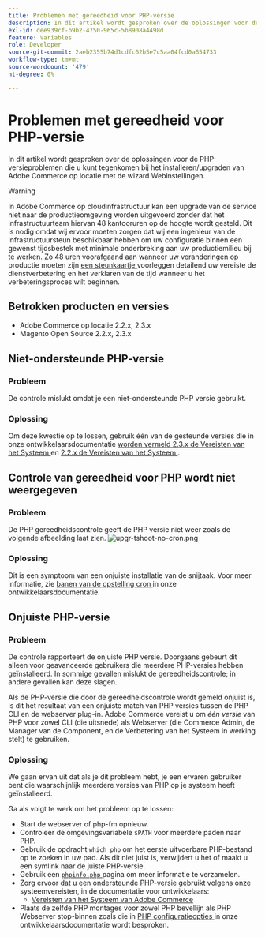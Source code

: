 ```yaml
---
title: Problemen met gereedheid voor PHP-versie
description: In dit artikel wordt gesproken over de oplossingen voor de PHP-versieproblemen die u kunt tegenkomen bij het installeren/upgraden van Adobe Commerce op locatie met de wizard Webinstellingen.
exl-id: dee939cf-b9b2-4750-965c-5b8908a4498d
feature: Variables
role: Developer
source-git-commit: 2aeb2355b74d1cdfc62b5e7c5aa04fcd0a654733
workflow-type: tm+mt
source-wordcount: '479'
ht-degree: 0%

---
```


# Problemen met gereedheid voor PHP-versie

In dit artikel wordt gesproken over de oplossingen voor de PHP-versieproblemen die u kunt tegenkomen bij het installeren/upgraden van Adobe Commerce op locatie met de wizard Webinstellingen.

>[!WARNING]
>
>In Adobe Commerce op cloudinfrastructuur kan een upgrade van de service niet naar de productieomgeving worden uitgevoerd zonder dat het infrastructuurteam hiervan 48 kantooruren op de hoogte wordt gesteld. Dit is nodig omdat wij ervoor moeten zorgen dat wij een ingenieur van de infrastructuursteun beschikbaar hebben om uw configuratie binnen een gewenst tijdsbestek met minimale onderbreking aan uw productiemilieu bij te werken. Zo 48 uren voorafgaand aan wanneer uw veranderingen op productie moeten zijn [ een steunkaartje ](/help/help-center-guide/help-center/magento-help-center-user-guide.md#submit-ticket) voorleggen detailend uw vereiste de dienstverbetering en het verklaren van de tijd wanneer u het verbeteringsproces wilt beginnen.

## Betrokken producten en versies

* Adobe Commerce op locatie 2.2.x, 2.3.x
* Magento Open Source 2.2.x, 2.3.x

## Niet-ondersteunde PHP-versie

### Probleem

De controle mislukt omdat je een niet-ondersteunde PHP versie gebruikt.

### Oplossing

Om deze kwestie op te lossen, gebruik één van de gesteunde versies die in onze ontwikkelaarsdocumentatie [ worden vermeld 2.3.x de Vereisten van het Systeem ](https://experienceleague.adobe.com/en/docs/commerce-operations/installation-guide/system-requirements) en [ 2.2.x de Vereisten van het Systeem ](https://experienceleague.adobe.com/en/docs/commerce-operations/installation-guide/system-requirements).

## Controle van gereedheid voor PHP wordt niet weergegeven

### Probleem

De PHP gereedheidscontrole geeft de PHP versie niet weer zoals de volgende afbeelding laat zien.
![ upgr-tshoot-no-cron.png ](assets/upgr-tshoot-no-cron.png)

### Oplossing

Dit is een symptoom van een onjuiste installatie van de snijtaak. Voor meer informatie, zie [ banen van de opstelling cron ](https://experienceleague.adobe.com/en/docs/commerce-operations/installation-guide/next-steps/configuration) in onze ontwikkelaarsdocumentatie.

## Onjuiste PHP-versie

### Probleem

De controle rapporteert de onjuiste PHP versie. Doorgaans gebeurt dit alleen voor geavanceerde gebruikers die meerdere PHP-versies hebben geïnstalleerd. In sommige gevallen mislukt de gereedheidscontrole; in andere gevallen kan deze slagen.

Als de PHP-versie die door de gereedheidscontrole wordt gemeld onjuist is, is dit het resultaat van een onjuiste match van PHP versies tussen de PHP CLI en de webserver plug-in. Adobe Commerce vereist u om *één versie* van PHP voor zowel CLI (die uitsnede) als Webserver (die Commerce Admin, de Manager van de Component, en de Verbetering van het Systeem in werking stelt) te gebruiken.

### Oplossing

We gaan ervan uit dat als je dit probleem hebt, je een ervaren gebruiker bent die waarschijnlijk meerdere versies van PHP op je systeem heeft geïnstalleerd.

Ga als volgt te werk om het probleem op te lossen:

* Start de webserver of php-fm opnieuw.
* Controleer de omgevingsvariabele `$PATH` voor meerdere paden naar PHP.
* Gebruik de opdracht `which php` om het eerste uitvoerbare PHP-bestand op te zoeken in uw pad. Als dit niet juist is, verwijdert u het of maakt u een symlink naar de juiste PHP-versie.
* Gebruik een [`phpinfo.php` ](https://experienceleague.adobe.com/en/docs/commerce-operations/installation-guide/prerequisites/optional-software) pagina om meer informatie te verzamelen.
* Zorg ervoor dat u een ondersteunde PHP-versie gebruikt volgens onze systeemvereisten, in de documentatie voor ontwikkelaars:
   * [ Vereisten van het Systeem van Adobe Commerce ](https://experienceleague.adobe.com/en/docs/commerce-operations/installation-guide/system-requirements)
* Plaats de zelfde PHP montages voor zowel PHP bevellijn als PHP Webserver stop-binnen zoals die in [ PHP configuratieopties ](https://experienceleague.adobe.com/en/docs/commerce-operations/installation-guide/system-requirements#php-settings) in onze ontwikkelaarsdocumentatie wordt besproken.
